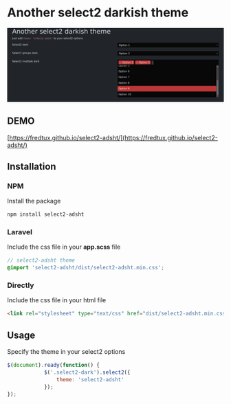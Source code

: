 # Another select2 darkish theme

![Screenshot](./Screenshot.png)

## DEMO

[https://fredtux.github.io/select2-adsht/](https://fredtux.github.io/select2-adsht/)

## Installation

### NPM
Install the package

```bash
npm install select2-adsht
```

### Laravel
Include the css file in your **app.scss** file

```scss
// select2-adsht theme
@import 'select2-adsht/dist/select2-adsht.min.css';
```


### Directly
Include the css file in your html file

```html
<link rel="stylesheet" type="text/css" href="dist/select2-adsht.min.css">
```

## Usage

Specify the theme in your select2 options

```js
$(document).ready(function() {
            $('.select2-dark').select2({
                theme: 'select2-adsht'
            });
});
```




